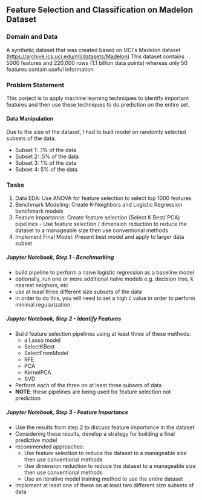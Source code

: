 ## Feature Selection and Classification on Madelon Dataset

### Domain and Data

A synthetic dataset that was created based on UCI's Madelon dataset (https://archive.ics.uci.edu/ml/datasets/Madelon)
This dataset contains 5000 features and 220,000 rows (1.1 billion data points) whereas only 50 features contain useful information


### Problem Statement

This porject is to apply machine learning techniques to identify important features and then use these techniques to do prediction on the entire set. 

#### Data Manipulation

Due to the size of the dataset, I had to built model on randomly selected subsets of the data. 
- Subset 1: .1% of the data
- Subset 2: .5% of the data
- Subset 3: 1% of the data
- Subset 4: 5% of the data


### Tasks
1. Data EDA:      Use ANOVA for feature selection to select top 1000 features
2. Benchmark Modeling:     Create K-Neighbors and Logistic Regression benchmark models 
3. Feature Importance:     Create  feature selection (Select K Best/ PCA) pipelines
                           - Use feature selection / dimension reduction to reduce the dataset to a manageable size then use conventional methods
4. Implement Final Model:      Present best model and apply to larger data subset






##### Jupyter Notebook, Step 1 - Benchmarking
- build pipeline to perform a naive logistic regression as a baseline model
- optionally, run one or more additional naive models e.g. decision tree, k nearest neighors, etc
- use at least three different size subsets of the data
- in order to do this, you will need to set a high `C` value in order to perform minimal regularization

##### Jupyter Notebook, Step 2 - Identify Features
- Build feature selection pipelines using at least three of these methods:
   - a Lasso model
   - SelectKBest
   - SelectFromModel
   - RFE
   - PCA
   - KernelPCA
   - SVD
- Perform each of the three on at least three subsets of data
- **NOTE**: these pipelines are being used for feature selection not prediction

##### Jupyter Notebook, Step 3 - Feature Importance
- Use the results from step 2 to discuss feature importance in the dataset
- Considering these results, develop a strategy for building a final predictive model
- recommended approaches:
    - Use feature selection to reduce the dataset to a manageable size then use conventional methods
    - Use dimension reduction to reduce the dataset to a manageable size then use conventional methods
    - Use an iterative model training method to use the entire dataset
- Implement at least one of these on at least two different size subsets of data
   



